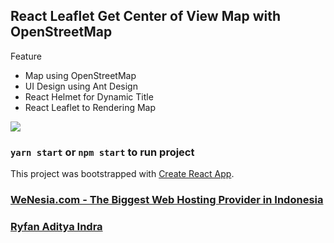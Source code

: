 ## React Leaflet Get Center of View Map with OpenStreetMap
Feature
* Map using OpenStreetMap
* UI Design using Ant Design
* React Helmet for Dynamic Title
* React Leaflet to Rendering Map

![](https://media-exp1.licdn.com/dms/image/C4E22AQFsQDEZakLhPQ/feedshare-shrink_1280-alternative/0?e=1603324800&v=beta&t=De9Gnc3LIFoq7IAyMlLle9zXpaJMzMW31d504F5XBhw)


### `yarn start` or `npm start` to run project
This project was bootstrapped with [Create React App](https://github.com/facebook/create-react-app).

### [WeNesia.com - The Biggest Web Hosting Provider in Indonesia](https://www.wenesia.com)
### [Ryfan Aditya Indra](https://www.ryfan.id)

